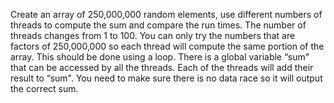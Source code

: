 Create an array of 250,000,000 random elements, use different numbers of
threads to compute the sum and compare the run times.
The number of threads changes from 1 to 100. You can only try the numbers that are factors
of 250,000,000 so each thread will compute the same portion of the array. This should be done
using a loop.
There is a global variable “sum" that can be accessed by all the threads. Each of the threads
will add their result to “sum". You need to make sure there is no data race so it will output the
correct sum.
